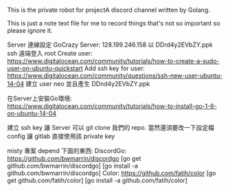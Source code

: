 This is the private robot for projectA discord channel written by Golang.

This is just a note text file for me to record things that's not so important so please ignore it.

Server 連線設定
GoCrazy Server: 128.199.246.158 以 DDrd4y2EVbZY.ppk ssh 遠端登入 root
Create user: https://www.digitalocean.com/community/tutorials/how-to-create-a-sudo-user-on-ubuntu-quickstart
Add ssh key for user: https://www.digitalocean.com/community/questions/ssh-new-user-ubuntu-14-04
建立 user neo 並且產生 DDnd4y2EVbZY.ppk

在Server上安裝Go環境: https://www.digitalocean.com/community/tutorials/how-to-install-go-1-6-on-ubuntu-14-04

建立 ssh key 讓 Server 可以 git clone 我們的 repo. 當然還須要改一下設定檔 config 讓 gitlab 直接使用該 private key

misty 專案 depend 下面的東西:
DiscordGo: https://github.com/bwmarrin/discordgo
[go get github.com/bwmarrin/discordgo] 
[go install -a github.com/bwmarrin/discordgo]
Color: https://github.com/fatih/color
[go get github.com/fatih/color] 
[go install -a github.com/fatih/color]
